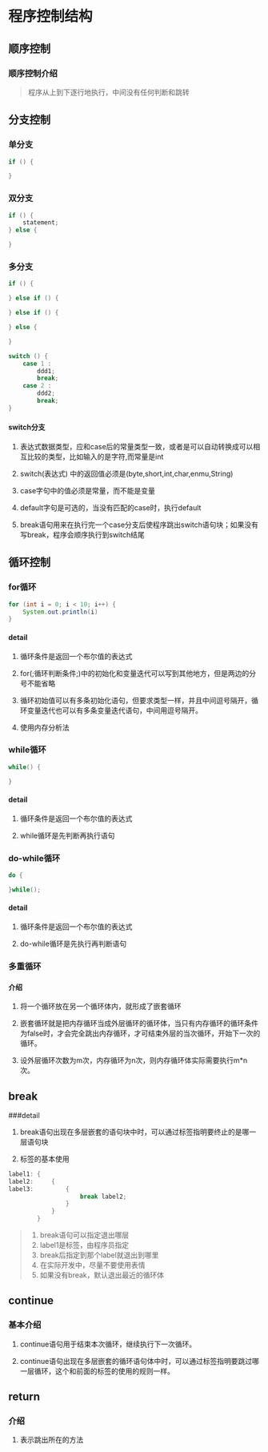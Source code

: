 # 程序控制结构

## 顺序控制

### 顺序控制介绍

> 程序从上到下逐行地执行，中间没有任何判断和跳转

## 分支控制

###  单分支

```java
if () {

}
```

###  双分支

```java
if () {
    statement;
} else {

}
```

###  多分支

```java
if () {

} else if () {

} else if () {

} else {

}
```

```java
switch () {
    case 1 :
        ddd1;
        break;
    case 2 :
        ddd2;
        break;
}
```

#### switch分支

1. 表达式数据类型，应和case后的常量类型一致，或者是可以自动转换成可以相互比较的类型，比如输入的是字符,而常量是int

2. switch(表达式) 中的返回值必须是(byte,short,int,char,enmu,String)

3. case字句中的值必须是常量，而不能是变量

4. default字句是可选的，当没有匹配的case时，执行default

5. break语句用来在执行完一个case分支后使程序跳出switch语句块；如果没有写break，程序会顺序执行到switch结尾

## 循环控制

### for循环
```java
for (int i = 0; i < 10; i++) {
    System.out.println(i)
}
```

#### detail

1. 循环条件是返回一个布尔值的表达式

2. for(;循环判断条件;)中的初始化和变量迭代可以写到其他地方，但是两边的分号不能省略

3. 循环初始值可以有多条初始化语句，但要求类型一样，并且中间逗号隔开，循环变量迭代也可以有多条变量迭代语句，中间用逗号隔开。

4. 使用内存分析法

### while循环

```java
while() {

}
```

#### detail

1. 循环条件是返回一个布尔值的表达式

2. while循环是先判断再执行语句

### do-while循环

```java
do {

}while();
```

#### detail
1. 循环条件是返回一个布尔值的表达式

2. do-while循环是先执行再判断语句

### 多重循环

#### 介绍

1. 将一个循环放在另一个循环体内，就形成了嵌套循环

2. 嵌套循环就是把内存循环当成外层循环的循环体，当只有内存循环的循环条件为false时，才会完全跳出内存循环，才可结束外层的当次循环，开始下一次的循环。

3. 设外层循环次数为m次，内存循环为n次，则内存循环体实际需要执行m*n次。

## break

###detail

1. break语句出现在多层嵌套的语句块中时，可以通过标签指明要终止的是哪一层语句块

2. 标签的基本使用

```java
label1: {
label2:     {
label3:         {
                    break label2;
                }
            }
        }
```

> 1. break语句可以指定退出哪层
> 2. label1是标签，由程序员指定
> 3. break后指定到那个label就退出到哪里
> 4. 在实际开发中，尽量不要使用表情
> 5. 如果没有break，默认退出最近的循环体

## continue

### 基本介绍

1. continue语句用于结束本次循环，继续执行下一次循环。

2. continue语句出现在多层嵌套的循环语句体中时，可以通过标签指明要跳过哪一层循环，这个和前面的标签的使用的规则一样。

## return

### 介绍

1. 表示跳出所在的方法

